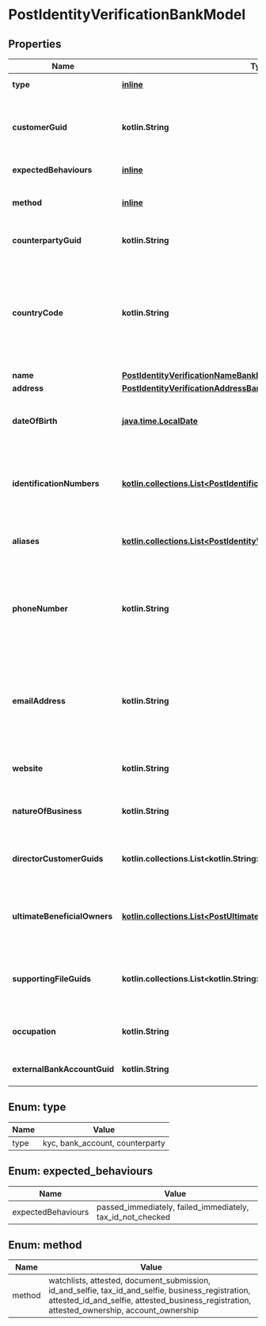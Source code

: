
# PostIdentityVerificationBankModel

## Properties
Name | Type | Description | Notes
------------ | ------------- | ------------- | -------------
**type** | [**inline**](#Type) | The type of identity verification. | 
**customerGuid** | **kotlin.String** | The customer&#39;s identifier. Required when type is kyc and method is attested_business_registration or type is kyc and method is attested_id_and_selfie. |  [optional]
**expectedBehaviours** | [**inline**](#kotlin.collections.List&lt;ExpectedBehaviours&gt;) | The optional expected behaviour to simulate. |  [optional]
**method** | [**inline**](#Method) | The identity verification method. Required when type is counterparty, type is kyc, or type is bank_account. |  [optional]
**counterpartyGuid** | **kotlin.String** | The counterparty&#39;s identifier. Required when type is counterparty. |  [optional]
**countryCode** | **kotlin.String** | The ISO 3166 country 2-Alpha country the customer is being verified in. If not present, will default to the Bank&#39;s configured country code. Optional when type is kyc and method is id_and_selfie, type is kyc and method is tax_id_and_selfie, or type is kyc and method is business_registration. |  [optional]
**name** | [**PostIdentityVerificationNameBankModel**](PostIdentityVerificationNameBankModel.md) |  |  [optional]
**address** | [**PostIdentityVerificationAddressBankModel**](PostIdentityVerificationAddressBankModel.md) |  |  [optional]
**dateOfBirth** | [**java.time.LocalDate**](java.time.LocalDate.md) | The customer&#39;s date of birth. Required when type is kyc and method is attested or type is kyc and method is attested_id_and_selfie. |  [optional]
**identificationNumbers** | [**kotlin.collections.List&lt;PostIdentificationNumberBankModel&gt;**](PostIdentificationNumberBankModel.md) | The customer&#39;s identification numbers. Required when type is kyc and method is attested, type is kyc and method is attested_business_registration, or type is kyc and method is attested_id_and_selfie. |  [optional]
**aliases** | [**kotlin.collections.List&lt;PostIdentityVerificationAliasesInnerBankModel&gt;**](PostIdentityVerificationAliasesInnerBankModel.md) | The aliases of the customer. Optional when type is kyc and method is attested_business_registration. |  [optional]
**phoneNumber** | **kotlin.String** | The customer&#39;s phone number. Required when type is kyc and method is attested_business_registration or type is kyc and method is attested_id_and_selfie. Optional when type is bank_account and method is attested_ownership. |  [optional]
**emailAddress** | **kotlin.String** | The customer&#39;s email address. Required when type is kyc and method is attested_business_registration or type is kyc and method is attested_id_and_selfie. Optional when type is bank_account and method is attested_ownership. |  [optional]
**website** | **kotlin.String** | The customer&#39;s website. Required when type is kyc and method is attested_business_registration. |  [optional]
**natureOfBusiness** | **kotlin.String** | The customer&#39;s nature of business. Required when type is kyc and method is attested_business_registration. |  [optional]
**directorCustomerGuids** | **kotlin.collections.List&lt;kotlin.String&gt;** | The customer guids of the directors of the business Required when type is kyc and method is attested_business_registration. |  [optional]
**ultimateBeneficialOwners** | [**kotlin.collections.List&lt;PostUltimateBeneficialOwnerBankModel&gt;**](PostUltimateBeneficialOwnerBankModel.md) | The ultimate beneficial owners of the business with 10% or more ownership Required when type is kyc and method is attested_business_registration. |  [optional]
**supportingFileGuids** | **kotlin.collections.List&lt;kotlin.String&gt;** | File guids supporting the verification Required when type is kyc and method is attested_business_registration or type is kyc and method is attested_id_and_selfie. |  [optional]
**occupation** | **kotlin.String** | The customer&#39;s occupation. Required when type is kyc and method is attested_id_and_selfie. |  [optional]
**externalBankAccountGuid** | **kotlin.String** | The external bank account&#39;s identifier. Required when type is bank_account. |  [optional]


<a name="Type"></a>
## Enum: type
Name | Value
---- | -----
type | kyc, bank_account, counterparty


<a name="kotlin.collections.List<ExpectedBehaviours>"></a>
## Enum: expected_behaviours
Name | Value
---- | -----
expectedBehaviours | passed_immediately, failed_immediately, tax_id_not_checked


<a name="Method"></a>
## Enum: method
Name | Value
---- | -----
method | watchlists, attested, document_submission, id_and_selfie, tax_id_and_selfie, business_registration, attested_id_and_selfie, attested_business_registration, attested_ownership, account_ownership



